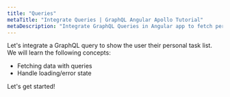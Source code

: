 ```yaml
---
title: "Queries"
metaTitle: "Integrate Queries | GraphQL Angular Apollo Tutorial"
metaDescription: "Integrate GraphQL Queries in Angular app to fetch personal todo data and handle loading or error state."
---
```


Let's integrate a GraphQL query to show the user their personal task list.
We will learn the following concepts:

- Fetching data with queries
- Handle loading/error state

Let's get started!
